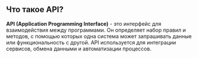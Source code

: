 ## Что такое API?

**API (Application Programming Interface)** - это интерфейс для взаимодействия между программами. Он определяет набор правил и методов, с помощью которых одна система может запрашивать данные или функциональность с другой. API используется для интеграции сервисов, обмена данными и автоматизации процессов.